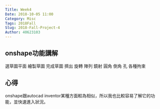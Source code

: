 ```yaml
---
Title: Week4
Date: 2018-10-05 11:00
Category: Misc
Tags: 2018Fall
Slug: 2018-Fall-Project-4
Author: 40623103
---
```


onshape功能講解
----
選草圖平面
繪製草圖
完成草圖
擠出
旋轉
陣列
鏡射
圓角
倒角
孔
各種拘束

心得
----
onshape跟autocad  inventor某種方面較為相似，所以我也比較容易了解它的功能，並快速進入狀況。

<!-- PELICAN_END_SUMMARY -->


